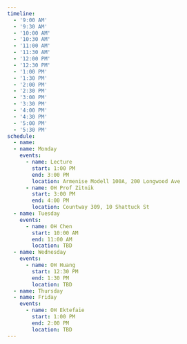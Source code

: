 ```yaml
---
timeline:
  - '9:00 AM'
  - '9:30 AM'
  - '10:00 AM'
  - '10:30 AM'
  - '11:00 AM'
  - '11:30 AM'
  - '12:00 PM'
  - '12:30 PM'
  - '1:00 PM'
  - '1:30 PM'
  - '2:00 PM'
  - '2:30 PM'
  - '3:00 PM'
  - '3:30 PM'
  - '4:00 PM'
  - '4:30 PM'
  - '5:00 PM'
  - '5:30 PM'
schedule:
  - name: 
  - name: Monday
    events:
      - name: Lecture
        start: 1:00 PM
        end: 3:00 PM
        location: Armenise Modell 100A, 200 Longwood Ave
      - name: OH Prof Zitnik
        start: 3:00 PM
        end: 4:00 PM
        location: Countway 309, 10 Shattuck St
  - name: Tuesday
    events:
      - name: OH Chen
        start: 10:00 AM
        end: 11:00 AM
        location: TBD
  - name: Wednesday
    events:
      - name: OH Huang
        start: 12:30 PM
        end: 1:30 PM
        location: TBD
  - name: Thursday
  - name: Friday
    events:
      - name: OH Ektefaie
        start: 1:00 PM
        end: 2:00 PM
        location: TBD
---
```

